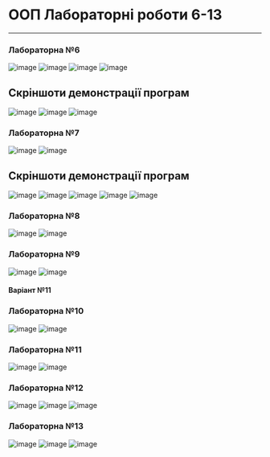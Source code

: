 # ООП Лабораторні роботи 6-13
--------

<h3>Лабораторна №6</h3>

![image](https://user-images.githubusercontent.com/105464154/225842686-0dde66f6-10b3-4886-ac78-2ac7f60248aa.png)
![image](https://user-images.githubusercontent.com/105464154/225842784-96006135-0293-4492-aa65-bc51ae8128b0.png)
![image](https://user-images.githubusercontent.com/105464154/225846813-dac2903e-a2ae-4a8e-9324-c314ba1248e8.png)
![image](https://user-images.githubusercontent.com/105464154/225846909-edf05f16-a154-4d08-a12f-ca7abb5faed7.png)

<h2>Скріншоти демонстрації програм</h3>

![image](https://user-images.githubusercontent.com/105464154/225844462-41db346f-8e80-496a-9281-e97cdbe65a76.png)
![image](https://user-images.githubusercontent.com/105464154/225844715-bf9aa1b0-d164-4eb2-b914-eb6c5d261727.png)
![image](https://user-images.githubusercontent.com/105464154/225845093-e53e4964-c9fe-47f9-af0f-9f17ed7f229d.png)

<h3>Лабораторна №7</h3>

![image](https://user-images.githubusercontent.com/105464154/228603873-d4b176b5-c92e-400a-8ce4-7f7e48816f0f.png)
![image](https://user-images.githubusercontent.com/105464154/228604006-e0bb9cb1-b19d-46e6-b403-9287fa870fb2.png)


<h2>Скріншоти демонстрації програм</h3>

![image](https://user-images.githubusercontent.com/105464154/228601502-049e394b-28a2-456e-b10d-5cc13d2a2254.png)
![image](https://user-images.githubusercontent.com/105464154/228602441-64dde4b8-e4bf-4953-8a67-a52df1b16c5b.png)
![image](https://user-images.githubusercontent.com/105464154/228602606-e592da1d-8d87-4cb9-9dc9-1694388371c3.png)
![image](https://user-images.githubusercontent.com/105464154/228602943-2a20045b-d547-477e-b87a-4ffbb038a518.png)
![image](https://user-images.githubusercontent.com/105464154/228603185-7c444424-1e76-4fe5-8d90-c1a8af93e106.png)

<h3>Лабораторна №8</h3>

![image](https://user-images.githubusercontent.com/105464154/233412901-35e25134-9058-413e-9a8f-8fba2ef684d6.png)
![image](https://user-images.githubusercontent.com/105464154/233412213-4fa3bc08-6bcf-4166-ad2b-e0da5ce12041.png)

<h3>Лабораторна №9</h3>

![image](https://user-images.githubusercontent.com/105464154/233618903-aaf50070-2823-4e77-a5ad-02b7cf32f457.png)
![image](https://user-images.githubusercontent.com/105464154/233618717-343d2ce4-798a-47d6-9adc-ec95c56faf02.png)

<h4>Варіант №11</h4>

<h3>Лабораторна №10</h3>

![image](https://user-images.githubusercontent.com/105464154/233634148-0bac1c2f-41de-4281-a325-0d3b60eb51c0.png)
![image](https://user-images.githubusercontent.com/105464154/233632952-b0f0d702-4972-4bda-a537-80a72392bb24.png)

<h3>Лабораторна №11</h3>

![image](https://user-images.githubusercontent.com/105464154/233796809-242153d2-4ba7-4ced-aa23-b139c0e9cb27.png)
![image](https://user-images.githubusercontent.com/105464154/233796840-8a5f3a1d-c2c2-4588-b926-8d03e51541fe.png)

<h3>Лабораторна №12</h3>

![image](https://user-images.githubusercontent.com/105464154/233843453-85470877-5e71-4dc2-a2f5-96a121cce2ed.png)
![image](https://user-images.githubusercontent.com/105464154/233843471-000e1ea8-c704-4a57-a3e4-ba3ee86c6ec2.png)
![image](https://user-images.githubusercontent.com/105464154/233843598-de9b29d5-a666-4c77-ba69-878dc01f17b6.png)

<h3>Лабораторна №13</h3>

![image](https://user-images.githubusercontent.com/105464154/233843333-0c8399c5-1a11-4890-8e5f-4fd3e3bb7a32.png)
![image](https://user-images.githubusercontent.com/105464154/233843354-76b37a02-6902-4dbb-894f-2ff5e13295c9.png)
![image](https://user-images.githubusercontent.com/105464154/233843370-8090491d-253c-489d-9a20-c20ff2b06b87.png)
